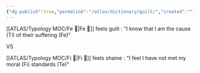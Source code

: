 ```yaml
---
{"dg-publish":true,"permalink":"/atlas/dictionary/guilt/","created":"","updated":""}
---
```



[[ATLAS/Typology MOC/Fe 💉\|Fe 💉]] feels guilt : "I know that I am the cause (Ti) of their suffering (Fe)"

VS 

[[ATLAS/Typology MOC/Fi 🔱\|Fi 🔱]] feels shame : "I feel I have not met my moral (Fi) standards (Te)"